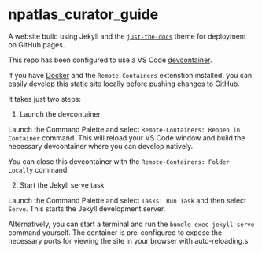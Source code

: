 # npatlas_curator_guide

A website build using Jekyll and the [`just-the-docs`](https://pmarsceill.github.io/just-the-docs/) theme for deployment on GitHub pages.

This repo has been configured to use a VS Code [devcontainer](https://code.visualstudio.com/docs/remote/containers).

If you have [Docker](https://www.docker.com/) and the `Remote-Containers` extenstion installed, 
you can easily develop this static site locally before pushing changes to GitHub.

It takes just two steps:

1. Launch the devcontainer

Launch the Command Palette and select `Remote-Containers: Reopen in Container` command. This will reload your
VS Code window and build the necessary devcontainer where you can develop natively.

You can close this devcontainer with the `Remote-Containers: Folder Locally` command.

2. Start the Jekyll serve task

Launch the Command Palette and select `Tasks: Run Task` and then select `Serve`. This starts the Jekyll development server.

Alternatively, you can start a terminal and run the `bundle exec jekyll serve` command yourself. 
The container is pre-configured to expose the necessary ports for viewing the site in your browser with auto-reloading.s
